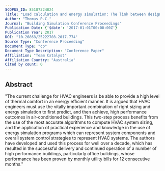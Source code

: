 ```yaml
---
SCOPUS_ID: 85107324024
Title: "Load calculation and energy simulation: The link between design and operation for building design"
Author: "Thomas P.C."
Journal: "Building Simulation Conference Proceedings"
Publication Date: {'$date': '2017-01-01T00:00:00Z'}
Publication Year: 2017
DOI: "10.26868/25222708.2017.774"
Source Type: "Conference Proceeding"
Document Type: "cp"
Document Type Description: "Conference Paper"
Affiliation: "Team Catalyst"
Affiliation Country: "Australia"
Cited by count: 0
---
```


## Abstract
"The current challenge for HVAC engineers is be able to provide a high level of thermal comfort in an energy efficient manner. It is argued that HVAC engineers must use the vitally important combination of right sizing and energy simulation to first predict, and then achieve, high performance outcomes in air-conditioned buildings. This two-step process benefits from the use of the most accurate algorithms to compute HVAC system sizing, and the application of practical experience and knowledge in the use of energy simulation programs which can represent system components and overall system control strategies to represent HVAC systems. The authors have developed and used this process for well over a decade, which has resulted in the successful delivery and continued operation of a number of high performance buildings, particularly office buildings, whose performance has been proven by monthly utility bills for 12 consecutive months."

